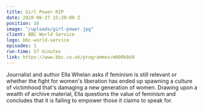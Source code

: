 ```yaml
---
title: Girl Power RIP
date: 2020-06-27 15:20:00 Z
position: 16
image: "/uploads/girl-power.jpg"
client: BBC World Service
logo: bbc-world-service
episodes: 1
run-time: 57 minutes
link: https://www.bbc.co.uk/programmes/m000k8d4
---
```


Journalist and author Ella Whelan asks if feminism is still relevant or whether the fight for women's liberation has ended up spawning a culture of victimhood that's damaging a new generation of women. Drawing upon a wealth of archive material, Ella questions the value of feminism and concludes that it is failing to empower those it claims to speak for.